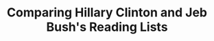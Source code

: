 ---
categories: all_articles
provider_display: "www.theatlantic.com"
provider_name: "www.theatlantic.com"
favicon_url: http://cdn.theatlantic.com/static/front/images/favicon.ico
title: "Comparing Hillary Clinton and Jeb Bush's Reading Lists"
published: 2014-10-01
source: http://www.theatlantic.com/politics/archive/2014/06/comparing-hillary-clinton-and-jeb-bushs-reading-lists/372368/
thumbnail: http://cdn.theatlantic.com/static/newsroom/img/mt/2014/06/RTR1Q3SH/lead_large.jpg?n6rm6i
---
